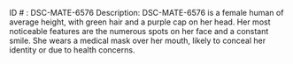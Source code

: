 ID # : DSC-MATE-6576
Description: DSC-MATE-6576 is a female human of average height, with green hair and a purple cap on her head. Her most noticeable features are the numerous spots on her face and a constant smile. She wears a medical mask over her mouth, likely to conceal her identity or due to health concerns.